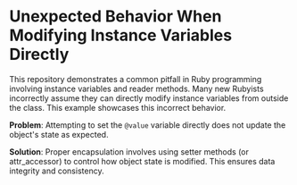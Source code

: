 # Unexpected Behavior When Modifying Instance Variables Directly
This repository demonstrates a common pitfall in Ruby programming involving instance variables and reader methods.  Many new Rubyists incorrectly assume they can directly modify instance variables from outside the class. This example showcases this incorrect behavior.

**Problem**:  Attempting to set the `@value` variable directly does not update the object's state as expected.

**Solution**:  Proper encapsulation involves using setter methods (or attr_accessor) to control how object state is modified.  This ensures data integrity and consistency.